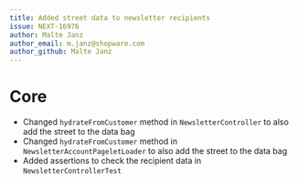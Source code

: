 ```yaml
---
title: Added street data to newsletter recipients
issue: NEXT-16976
author: Malte Janz
author_email: m.janz@shopware.com 
author_github: Malte Janz
---
```

# Core
* Changed `hydrateFromCustomer` method in `NewsletterController` to also add the street to the data bag
* Changed `hydrateFromCustomer` method in `NewsletterAccountPageletLoader` to also add the street to the data bag
* Added assertions to check the recipient data in `NewsletterControllerTest`

